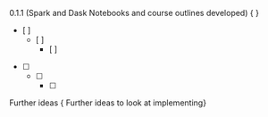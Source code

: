 0.1.1 (Spark and Dask Notebooks and course outlines developed) {  }
- [ ] 
  - [ ] 
    - [ ] 
- [ ] 
  - [ ] 
    - [ ] 

Further ideas { Further ideas to look at implementing}

